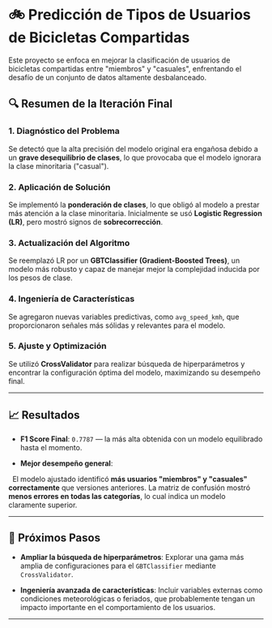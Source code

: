 # 🚲 Predicción de Tipos de Usuarios de Bicicletas Compartidas



Este proyecto se enfoca en mejorar la clasificación de usuarios de bicicletas compartidas entre "miembros" y "casuales", enfrentando el desafío de un conjunto de datos altamente desbalanceado.



## 🔍 Resumen de la Iteración Final



### 1. Diagnóstico del Problema  

Se detectó que la alta precisión del modelo original era engañosa debido a un **grave desequilibrio de clases**, lo que provocaba que el modelo ignorara la clase minoritaria ("casual").



### 2. Aplicación de Solución  

Se implementó la **ponderación de clases**, lo que obligó al modelo a prestar más atención a la clase minoritaria. Inicialmente se usó **Logistic Regression (LR)**, pero mostró signos de **sobrecorrección**.



### 3. Actualización del Algoritmo  

Se reemplazó LR por un **GBTClassifier (Gradient-Boosted Trees)**, un modelo más robusto y capaz de manejar mejor la complejidad inducida por los pesos de clase.



### 4. Ingeniería de Características  

Se agregaron nuevas variables predictivas, como `avg_speed_kmh`, que proporcionaron señales más sólidas y relevantes para el modelo.



### 5. Ajuste y Optimización  

Se utilizó **CrossValidator** para realizar búsqueda de hiperparámetros y encontrar la configuración óptima del modelo, maximizando su desempeño final.



---



## 📈 Resultados



- **F1 Score Final**: `0.7787` — la más alta obtenida con un modelo equilibrado hasta el momento.

- **Mejor desempeño general**:  

&nbsp; El modelo ajustado identificó **más usuarios "miembros" y "casuales" correctamente** que versiones anteriores. La matriz de confusión mostró **menos errores en todas las categorías**, lo cual indica un modelo claramente superior.



---



## 🚀 Próximos Pasos



- **Ampliar la búsqueda de hiperparámetros**: Explorar una gama más amplia de configuraciones para el `GBTClassifier` mediante `CrossValidator`.

- **Ingeniería avanzada de características**: Incluir variables externas como condiciones meteorológicas o feriados, que probablemente tengan un impacto importante en el comportamiento de los usuarios.



---






